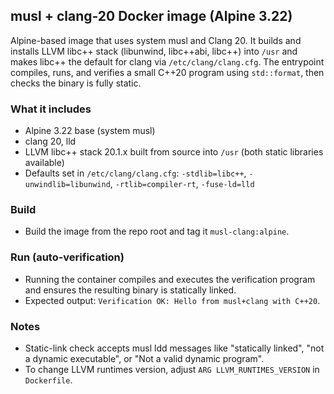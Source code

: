 ## musl + clang-20 Docker image (Alpine 3.22)

Alpine-based image that uses system musl and Clang 20. It builds and installs LLVM libc++ stack (libunwind, libc++abi, libc++) into `/usr` and makes libc++ the default for clang via `/etc/clang/clang.cfg`. The entrypoint compiles, runs, and verifies a small C++20 program using `std::format`, then checks the binary is fully static.

### What it includes
- Alpine 3.22 base (system musl)
- clang 20, lld
- LLVM libc++ stack 20.1.x built from source into `/usr` (both static libraries available)
- Defaults set in `/etc/clang/clang.cfg`: `-stdlib=libc++`, `-unwindlib=libunwind`, `-rtlib=compiler-rt`, `-fuse-ld=lld`

### Build
- Build the image from the repo root and tag it `musl-clang:alpine`.

### Run (auto-verification)
- Running the container compiles and executes the verification program and ensures the resulting binary is statically linked.
- Expected output: `Verification OK: Hello from musl+clang with C++20`.

### Notes
- Static-link check accepts musl ldd messages like "statically linked", "not a dynamic executable", or "Not a valid dynamic program".
- To change LLVM runtimes version, adjust `ARG LLVM_RUNTIMES_VERSION` in `Dockerfile`.
